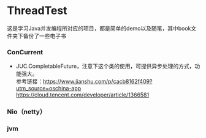 # ThreadTest
这是学习Java并发编程所对应的项目，都是简单的demo以及随笔，其中book文件夹下备份了一些电子书

### ConCurrent
- JUC.CompletableFuture，注意下这个类的使用，可提供异步处理的方式，功能强大。    
    参考链接：https://www.jianshu.com/p/cacb8162f409?utm_source=oschina-app    
            https://cloud.tencent.com/developer/article/1366581

### Nio（netty）

### jvm

